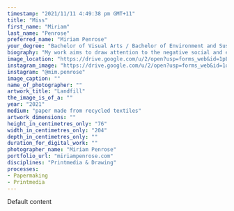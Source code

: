 ```yaml
---
timestamp: "2021/11/11 4:49:38 pm GMT+11"
title: "Miss"
first_name: "Miriam"
last_name: "Penrose"
preferred_name: "Miriam Penrose"
your_degree: "Bachelor of Visual Arts / Bachelor of Environment and Sustainability"
biography: "My work aims to draw attention to the negative social and environmental effects of overconsumption and irresponsible waste management of clothes. These include pollution, the exploitation of workers, and an abundance of wasted clothing that ends up contaminating cities and the environment. This work depicts a dumping site for discarded clothes. Many sites like this exist in countries where imported clothing donations are unable to be sold, sometimes being added to landfills, or piling up at the edges of cities. By transforming textiles into paper pulp, I aim to highlight the embedded histories within the material. By using old bed sheets, clothes, and fabric scraps from family and friends I draw a connection between the personal and the global."
image_location: "https://drive.google.com/u/2/open?usp=forms_web&id=1pLtXg4lYvmdRwvFzxLrMPvQd3mswOBMr"
instagram_image: "https://drive.google.com/u/2/open?usp=forms_web&id=1oW2x5himPC5CPxF5vD0wP_mSDvztcm7m"
instagram: "@mim.penrose"
image_caption: ""
name_of_photographer: ""
artwork_title: "Landfill"
the_image_is_of_a: ""
year: "2021"
medium: "paper made from recycled textiles"
artwork_dimensions: ""
height_in_centimetres_only: "76"
width_in_centimetres_only: "204"
depth_in_centimetres_only: ""
duration_for_digital_work: ""
photographer_name: "Miriam Penrose"
portfolio_url: "miriampenrose.com"
disciplines: "Printmedia & Drawing"
processes:
- Papermaking
- Printmedia
---
```


Default content